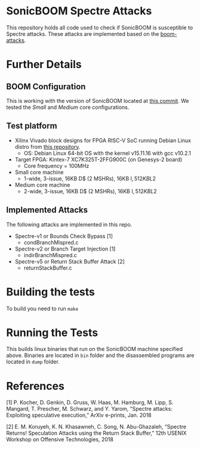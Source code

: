# SonicBOOM Spectre Attacks
This repository holds all code used to check if SonicBOOM is susceptible to Spectre attacks. These attacks are implemented based on the [boom-attacks](https://github.com/riscv-boom/boom-attacks).

# Further Details
## BOOM Configuration
This is working with the version of SonicBOOM located at [this commit](https://github.com/riscv-boom/riscv-boom/commit/e252e797c21aa3bf860cb9d67c6009ef00c5916f). We tested the *Small* and *Medium* core configurations.

## Test platform
* Xilinx Vivado block designs for FPGA RISC-V SoC running Debian Linux distro from [this repository](https://github.com/eugene-tarassov/vivado-risc-v).
  * OS: Debian Linux 64-bit OS with the kernel v15.11.16 with gcc v10.2.1
* Target FPGA: Kintex-7 XC7K325T-2FFG900C (on Genesys-2 board)
  * Core frequency = 100MHz  
* Small core machine
  * 1-wide, 3-issue, 16KB D$ (2 MSHRs), 16KB I$, 512KB L2$
* Medium core machine
  * 2-wide, 3-issue, 16KB D$ (2 MSHRs), 16KB I$, 512KB L2$

## Implemented Attacks
The following attacks are implemented in this repo.

* Spectre-v1 or Bounds Check Bypass [1]
    * condBranchMispred.c
* Spectre-v2 or Branch Target Injection [1]
    * indirBranchMispred.c
* Spectre-v5 or Return Stack Buffer Attack [2]
    * returnStackBuffer.c

# Building the tests
To build you need to run `make`

# Running the Tests
This builds linux binaries that run on the SonicBOOM machine specified above. Binaries are located in `bin` folder and the disassembled programs are located in `dump` folder.

# References
[1] P. Kocher, D. Genkin, D. Gruss, W. Haas, M. Hamburg, M. Lipp, S. Mangard, T. Prescher, M. Schwarz, and Y. Yarom, “Spectre attacks: Exploiting speculative execution,” ArXiv e-prints, Jan. 2018

[2] E. M. Koruyeh, K. N. Khasawneh, C. Song, N. Abu-Ghazaleh, “Spectre Returns! Speculation Attacks using the Return Stack Buffer,” 12th USENIX Workshop on Offensive Technologies, 2018
